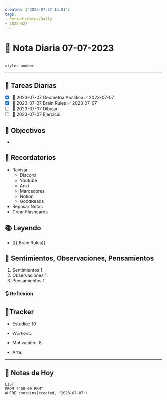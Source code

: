 ```yaml
---
created: ["2023-07-07 13:01"]
tags:
- PeriodicNotes/Daily
- 2023-W27
---
```


# 📅 Nota Diaria 07-07-2023
```toc

style: number

```

---
## 🔷 Tareas Diarias
- [x] 📅 2023-07-07 Geometría Analítica ✅ 2023-07-07
- [x] 📅 2023-07-07 Brain Rules ✅ 2023-07-07
- [ ] 📅 2023-07-07 Dibujar
- [ ] 📅 2023-07-07 Ejercicio

## 🎯 Objectivos
- 
## 📕 Recordatorios
- Revisar
	- Discord
	- Youtube
	- Anki
	- Marcadores
	- Notion
	- GoodReads
- Repasar Notas
- Crear Flashcards

## 📚 Leyendo
- [[{ Brain Rules]]
## 💬 Sentimientos, Observaciones, Pensamientos 
1. Sentimientos
	1. 
2. Observaciones
	1. 
3. Pensamientos
	1. 
### 🔃 Reflexión

## 🔷Tracker

- Estudio:: 10

- Workout::

- Motivación:: 8

- Arte::
---

## 📅 Notas de Hoy
```dataview
LIST 
FROM !"00-09 PKM" 
WHERE contains(created, "2023-07-07")
```